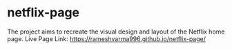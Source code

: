 # netflix-page
The project aims to recreate the visual design and layout of the Netflix home page.
Live Page Link: https://rameshvarma996.github.io/netflix-page/
